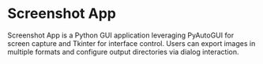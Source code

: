 # Screenshot App

Screenshot App is a Python GUI application leveraging PyAutoGUI for screen capture and Tkinter for interface control. Users can export images in multiple formats and configure output directories via dialog interaction.
